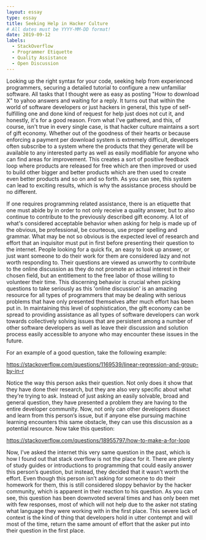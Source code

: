 ```yaml
---
layout: essay
type: essay
title: Seeking Help in Hacker Culture
# All dates must be YYYY-MM-DD format!
date: 2019-09-12
labels:
  - StackOverflow
  - Programmer Etiquette 
  - Quality Assistance
  - Open Discussion
---
```


Looking up the right syntax for your code, seeking help from experienced programmers, securing a detailed tutorial to configure a new unfamiliar software. All tasks that I thought were as easy as posting "How to download X" to yahoo answers and waiting for a reply. It turns out that within the world of software developers or just hackers in general, this type of self-fulfilling one and done kind of request for help just does not cut it, and honestly, it's for a good reason. From what I've gathered, and this, of course, isn't true in every single case, is that hacker culture maintains a sort of gift economy. Whether out of the goodness of their hearts or because enforcing a payment per download system is extremely difficult, developers often subscribe to a system where the products that they generate will be available to any interested party as well as easily modifiable for anyone who can find areas for improvement. This creates a sort of positive feedback loop where products are released for free which are then improved or used to build other bigger and better products which are then used to create even better products and so on and so forth. As you can see, this system can lead to exciting results, which is why the assistance process should be no different. 

If one requires programming related assistance, there is an etiquette that one must abide by in order to not only receive a quality answer, but to also continue to contribute to the previously described gift economy. A lot of what's considered acceptable behavior when asking for help is made up of the obvious, be professional, be courteous, use proper spelling and grammar. What may be not so obvious is the expected level of research and effort that an inquisitor must put in first before presenting their question to the internet. People looking for a quick fix, an easy to look up answer, or just want someone to do their work for them are considered lazy and not worth responding to. Their questions are viewed as unworthy to contribute to the online discussion as they do not promote an actual interest in their chosen field, but an entitlement to the free labor of those willing to volunteer their time. This discerning behavior is crucial when picking questions to take seriously as this 'online discussion' is an amazing resource for all types of programmers that may be dealing with serious problems that have only presented themselves after much effort has been put in. In maintaining this level of sophistication, the gift economy can be spread to providing assistance as all types of software developers can work towards collectively solving issues that are persistent among a number of other software developers as well as leave their discussion and solution process easily accessible to anyone who may encounter these issues in the future. 

For an example of a good question, take the following example:

https://stackoverflow.com/questions/1169539/linear-regression-and-group-by-in-r

Notice the way this person asks their question. Not only does it show that they have done their research, but they are also very specific about what they’re trying to ask. Instead of just asking an easily solvable, broad and general question, they have presented a problem they are having to the entire developer community. Now, not only can other developers dissect and learn from this person’s issue, but if anyone else pursuing machine learning encounters this same obstacle, they can use this discussion as a potential resource. 
Now take this question:

 https://stackoverflow.com/questions/18955797/how-to-make-a-for-loop
 
Now, I’ve asked the internet this very same question in the past, which is how I found out that stack overflow is not the place for it. There are plenty of study guides or introductions to programming that could easily answer this person’s question, but instead, they decided that it wasn’t worth the effort. Even though this person isn’t asking for someone to do their homework for them, this is still considered sloppy behavior by the hacker community, which is apparent in their reaction to his question. As you can see, this question has been downvoted several times and has only been met with few responses, most of which will not help due to the asker not stating what language they were working with in the first place. This severe lack of context is the kind of thing that developers hold in utter contempt and will most of the time, return the same amount of effort that the asker put into their question in the first place.  


